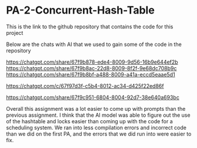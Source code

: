 # PA-2-Concurrent-Hash-Table

This is the link to the github repository that contains the code for this project 

Below are the chats with AI that we used to gain some of the code in the repository 
 
https://chatgpt.com/share/67f9b878-ede4-8009-9d56-16b9e644ef2b https://chatgpt.com/share/67f9b8ac-22d8-8009-8f2f-9e68dc708b9c https://chatgpt.com/share/67f9b8bf-a488-8009-a41a-eccd5eaae5d1 

https://chatgpt.com/c/67f97d3f-c5b4-8012-ac34-d425f22ed86f 

https://chatgpt.com/share/67f9c951-6804-8004-92d7-38e640a693bc 

Overall this assignment was a lot easier to come up with prompts than the previous assignment. I think that the AI model was able to figure out the use of the hashtable and locks easier than coming up with the code for a scheduling system. We ran into less compilation errors and incorrect code than we did on the first PA, and the errors that we did run into were easier to fix. 
